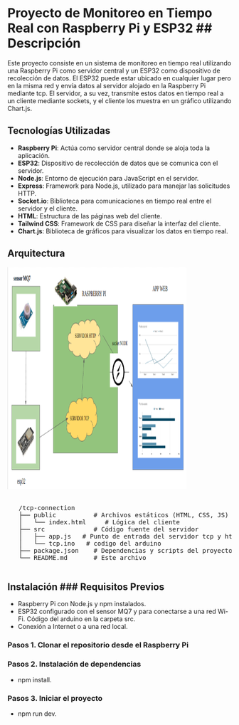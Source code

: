 # Proyecto de Monitoreo en Tiempo Real con Raspberry Pi y ESP32 ## Descripción

<p>
  Este proyecto consiste en un sistema de monitoreo en tiempo real utilizando
  una Raspberry Pi como servidor central y un ESP32 como dispositivo de
  recolección de datos. El ESP32 puede estar ubicado en cualquier lugar pero en
  la misma red y envía datos al servidor alojado en la Raspberry Pi mediante
  tcp. El servidor, a su vez, transmite estos datos en tiempo real a un cliente
  mediante sockets, y el cliente los muestra en un gráfico utilizando Chart.js.
</p>

## Tecnologías Utilizadas

<ul>
  <li>
    <b>Raspberry Pi</b>: Actúa como servidor central donde se aloja toda la
    aplicación.
  </li>
  <li>
    <b>ESP32</b>: Dispositivo de recolección de datos que se comunica con el
    servidor.
  </li>
  <li><b>Node.js</b>: Entorno de ejecución para JavaScript en el servidor.</li>
  <li>
    <b>Express</b>: Framework para Node.js, utilizado para manejar las
    solicitudes HTTP.
  </li>
  <li>
    <b>Socket.io</b>: Biblioteca para comunicaciones en tiempo real entre el
    servidor y el cliente.
  </li>
  <li><b>HTML</b>: Estructura de las páginas web del cliente.</li>
  <li>
    <b>Tailwind CSS</b>: Framework de CSS para diseñar la interfaz del cliente.
  </li>
  <li>
    <b>Chart.js</b>: Biblioteca de gráficos para visualizar los datos en tiempo
    real.
  </li>
</ul>

## Arquitectura

<div>
<img width="80%" height="500px" src="./src/public/image/Captura desde 2024-05-17 08-18-08.png" alt="">
</div>
<br>
<pre>
   /tcp-connection
   ├── public          # Archivos estáticos (HTML, CSS, JS)
   │   └── index.html     # Lógica del cliente
   ├── src             # Código fuente del servidor
   │   ├── app.js   # Punto de entrada del servidor tcp y http
   │   └── tcp.ino   # codigo del arduino
   ├── package.json    # Dependencias y scripts del proyecto
   └── README.md       # Este archivo
   </pre>

## Instalación ### Requisitos Previos

<ul>
  <li>Raspberry Pi con Node.js y npm instalados.</li>
  <li>ESP32 configurado con el sensor MQ7 y para conectarse a una red Wi-Fi. Código del arduino en la carpeta src.</li>
  <li>Conexión a Internet o a una red local.</li>
</ul>

### Pasos 1. **Clonar el repositorio desde el Raspberry Pi**

### Pasos 2. **Instalación de dependencias**
<ul>
   <li>npm install.</li>
 </ul>

 ### Pasos 3. **Iniciar el proyecto**
<ul>
   <li>npm run dev.</li>
 </ul>